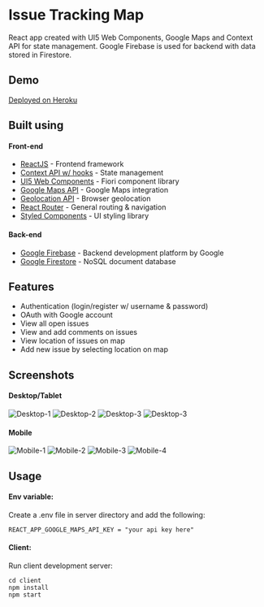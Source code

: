 # Issue Tracking Map

React app created with UI5 Web Components, Google Maps and Context API for state management. Google Firebase is used for backend with data stored in Firestore.

## Demo

[Deployed on Heroku](issue-tracking-map.herokuapp.com)

## Built using

#### Front-end

- [ReactJS](https://reactjs.org/) - Frontend framework
- [Context API w/ hooks](https://reactjs.org/docs/context.html) - State management
- [UI5 Web Components](https://sap.github.io/ui5-webcomponents-react/) - Fiori component library
- [Google Maps API](https://developers.google.com/maps) - Google Maps integration
- [Geolocation API](https://developer.mozilla.org/en-US/docs/Web/API/Navigator/geolocation) - Browser geolocation
- [React Router](https://reactrouter.com/) - General routing & navigation
- [Styled Components](https://www.styled-components.com/) - UI styling library

#### Back-end

- [Google Firebase](https://firebase.google.com/) - Backend development platform by Google
- [Google Firestore](https://cloud.google.com/firestore) - NoSQL document database

## Features

- Authentication (login/register w/ username & password)
- OAuth with Google account
- View all open issues
- View and add comments on issues
- View location of issues on map
- Add new issue by selecting location on map

## Screenshots

#### Desktop/Tablet

![Desktop-1](https://github.com/tylersanderson/issue-tracking-map/blob/main/screenshots/desktop1.jpg)
![Desktop-2](https://github.com/tylersanderson/issue-tracking-map/blob/main/screenshots/desktop4.jpg)
![Desktop-3](https://github.com/tylersanderson/issue-tracking-map/blob/main/screenshots/desktop2.jpg)
![Desktop-3](https://github.com/tylersanderson/issue-tracking-map/blob/main/screenshots/desktop3.jpg)

#### Mobile

![Mobile-1](https://github.com/tylersanderson/issue-tracking-map/blob/main/screenshots/mobile1.jpg)
![Mobile-2](https://github.com/tylersanderson/issue-tracking-map/blob/main/screenshots/mobile2.jpg)
![Mobile-3](https://github.com/tylersanderson/issue-tracking-map/blob/main/screenshots/mobile3.jpg)
![Mobile-4](https://github.com/tylersanderson/issue-tracking-map/blob/main/screenshots/mobile4.jpg)

## Usage

#### Env variable:

Create a .env file in server directory and add the following:

```
REACT_APP_GOOGLE_MAPS_API_KEY = "your api key here"

```

#### Client:

Run client development server:

```
cd client
npm install
npm start
```
